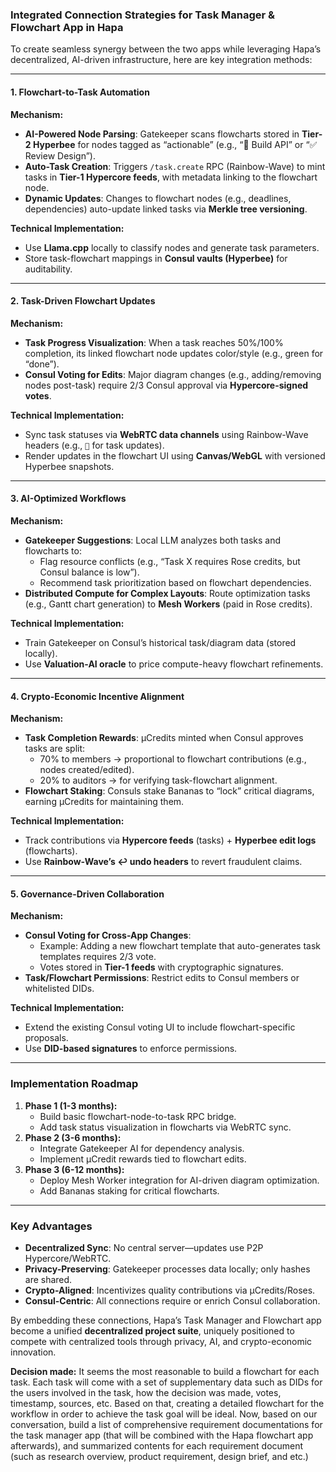 ### **Integrated Connection Strategies for Task Manager & Flowchart App in Hapa**  
To create seamless synergy between the two apps while leveraging Hapa’s decentralized, AI-driven infrastructure, here are key integration methods:  

---

#### **1. Flowchart-to-Task Automation**  
**Mechanism:**  
- **AI-Powered Node Parsing**: Gatekeeper scans flowcharts stored in **Tier-2 Hyperbee** for nodes tagged as “actionable” (e.g., “🔧 Build API” or “✅ Review Design”).  
- **Auto-Task Creation**: Triggers `/task.create` RPC (Rainbow-Wave) to mint tasks in **Tier-1 Hypercore feeds**, with metadata linking to the flowchart node.  
- **Dynamic Updates**: Changes to flowchart nodes (e.g., deadlines, dependencies) auto-update linked tasks via **Merkle tree versioning**.  

**Technical Implementation:**  
- Use **Llama.cpp** locally to classify nodes and generate task parameters.  
- Store task-flowchart mappings in **Consul vaults (Hyperbee)** for auditability.  

---

#### **2. Task-Driven Flowchart Updates**  
**Mechanism:**  
- **Task Progress Visualization**: When a task reaches 50%/100% completion, its linked flowchart node updates color/style (e.g., green for “done”).  
- **Consul Voting for Edits**: Major diagram changes (e.g., adding/removing nodes post-task) require 2/3 Consul approval via **Hypercore-signed votes**.  

**Technical Implementation:**  
- Sync task statuses via **WebRTC data channels** using Rainbow-Wave headers (e.g., `🐝` for task updates).  
- Render updates in the flowchart UI using **Canvas/WebGL** with versioned Hyperbee snapshots.  

---

#### **3. AI-Optimized Workflows**  
**Mechanism:**  
- **Gatekeeper Suggestions**: Local LLM analyzes both tasks and flowcharts to:  
  - Flag resource conflicts (e.g., “Task X requires Rose credits, but Consul balance is low”).  
  - Recommend task prioritization based on flowchart dependencies.  
- **Distributed Compute for Complex Layouts**: Route optimization tasks (e.g., Gantt chart generation) to **Mesh Workers** (paid in Rose credits).  

**Technical Implementation:**  
- Train Gatekeeper on Consul’s historical task/diagram data (stored locally).  
- Use **Valuation-AI oracle** to price compute-heavy flowchart refinements.  

---

#### **4. Crypto-Economic Incentive Alignment**  
**Mechanism:**  
- **Task Completion Rewards**: μCredits minted when Consul approves tasks are split:  
  - 70% to members → proportional to flowchart contributions (e.g., nodes created/edited).  
  - 20% to auditors → for verifying task-flowchart alignment.  
- **Flowchart Staking**: Consuls stake Bananas to “lock” critical diagrams, earning μCredits for maintaining them.  

**Technical Implementation:**  
- Track contributions via **Hypercore feeds** (tasks) + **Hyperbee edit logs** (flowcharts).  
- Use **Rainbow-Wave’s ↩️ undo headers** to revert fraudulent claims.  

---

#### **5. Governance-Driven Collaboration**  
**Mechanism:**  
- **Consul Voting for Cross-App Changes**:  
  - Example: Adding a new flowchart template that auto-generates task templates requires 2/3 vote.  
  - Votes stored in **Tier-1 feeds** with cryptographic signatures.  
- **Task/Flowchart Permissions**: Restrict edits to Consul members or whitelisted DIDs.  

**Technical Implementation:**  
- Extend the existing Consul voting UI to include flowchart-specific proposals.  
- Use **DID-based signatures** to enforce permissions.  

---

### **Implementation Roadmap**  
1. **Phase 1 (1-3 months):**  
   - Build basic flowchart-node-to-task RPC bridge.  
   - Add task status visualization in flowcharts via WebRTC sync.  
2. **Phase 2 (3-6 months):**  
   - Integrate Gatekeeper AI for dependency analysis.  
   - Implement μCredit rewards tied to flowchart edits.  
3. **Phase 3 (6-12 months):**  
   - Deploy Mesh Worker integration for AI-driven diagram optimization.  
   - Add Bananas staking for critical flowcharts.  

---

### **Key Advantages**  
- **Decentralized Sync**: No central server—updates use P2P Hypercore/WebRTC.  
- **Privacy-Preserving**: Gatekeeper processes data locally; only hashes are shared.  
- **Crypto-Aligned**: Incentivizes quality contributions via μCredits/Roses.  
- **Consul-Centric**: All connections require or enrich Consul collaboration.  

By embedding these connections, Hapa’s Task Manager and Flowchart app become a unified **decentralized project suite**, uniquely positioned to compete with centralized tools through privacy, AI, and crypto-economic innovation.



**Decision made:**
It seems the most reasonable to build a flowchart for each task. Each task will come with a set of supplementary data such as DIDs for the users involved in the task, how the decision was made, votes, timestamp, sources, etc. Based on that, creating a detailed flowchart for the workflow in order to achieve the task goal will be ideal.
Now, based on our conversation, build a list of comprehensive requirement documentations for the task manager app (that will be combined with the Hapa flowchart app afterwards), and summarized contents for each requirement document (such as research overview, product requirement, design brief, and etc.)
